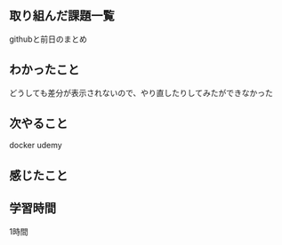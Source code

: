 ## 取り組んだ課題一覧
githubと前日のまとめ
## わかったこと
どうしても差分が表示されないので、やり直したりしてみたができなかった
## 次やること
docker udemy
## 感じたこと
## 学習時間
1時間
